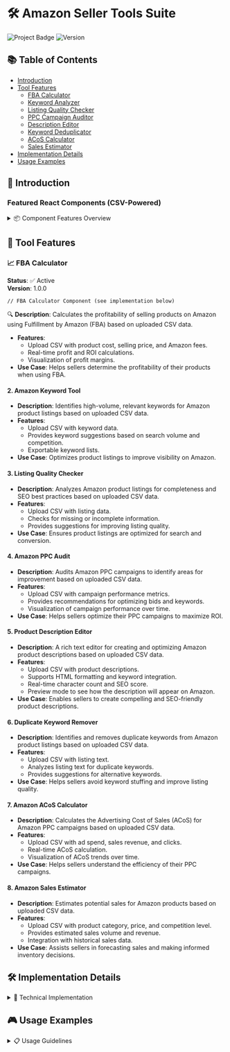 # 🛠 Amazon Seller Tools Suite

![Project Badge](https://img.shields.io/badge/Status-Active-success) ![Version](https://img.shields.io/badge/Version-1.0-blue)

## 📚 Table of Contents
- [Introduction](#-introduction)
- [Tool Features](#-tool-features)
  - [FBA Calculator](#-fba-calculator)
  - [Keyword Analyzer](#-keyword-analyzer)
  - [Listing Quality Checker](#-listing-quality-checker)
  - [PPC Campaign Auditor](#-ppc-campaign-auditor)
  - [Description Editor](#-description-editor)
  - [Keyword Deduplicator](#-keyword-deduplicator)
  - [ACoS Calculator](#-acos-calculator)
  - [Sales Estimator](#-sales-estimator)
- [Implementation Details](#-implementation-details)
- [Usage Examples](#-usage-examples)

## 🌟 Introduction

### Featured React Components (CSV-Powered)

<details>
<summary>📦 Component Features Overview</summary>

| Tool | Status | Version |
|------|--------|---------|
| FBA Calculator | ✅ Active | 1.0.0 |
| Keyword Analyzer | ✅ Active | 1.1.0 |
| Listing Quality Checker | 🚧 Beta | 0.9.0 |
| PPC Campaign Auditor | ✅ Active | 1.2.0 |
| Description Editor | ✅ Active | 1.0.1 |
| Keyword Deduplicator | ✅ Active | 1.0.0 |
| ACoS Calculator | ✅ Active | 1.0.0 |
| Sales Estimator | 🚧 Beta | 0.8.0 |

</details>

## 🔧 Tool Features

### 📈 FBA Calculator
**Status**: ✅ Active  
**Version**: 1.0.0

```tsx
// FBA Calculator Component (see implementation below)
```

🔍 **Description**: Calculates the profitability of selling products on Amazon using Fulfillment by Amazon (FBA) based on uploaded CSV data.
- **Features**:
  - Upload CSV with product cost, selling price, and Amazon fees.
  - Real-time profit and ROI calculations.
  - Visualization of profit margins.
- **Use Case**: Helps sellers determine the profitability of their products when using FBA.

#### 2. **Amazon Keyword Tool**
- **Description**: Identifies high-volume, relevant keywords for Amazon product listings based on uploaded CSV data.
- **Features**:
  - Upload CSV with keyword data.
  - Provides keyword suggestions based on search volume and competition.
  - Exportable keyword lists.
- **Use Case**: Optimizes product listings to improve visibility on Amazon.

#### 3. **Listing Quality Checker**
- **Description**: Analyzes Amazon product listings for completeness and SEO best practices based on uploaded CSV data.
- **Features**:
  - Upload CSV with listing data.
  - Checks for missing or incomplete information.
  - Provides suggestions for improving listing quality.
- **Use Case**: Ensures product listings are optimized for search and conversion.

#### 4. **Amazon PPC Audit**
- **Description**: Audits Amazon PPC campaigns to identify areas for improvement based on uploaded CSV data.
- **Features**:
  - Upload CSV with campaign performance metrics.
  - Provides recommendations for optimizing bids and keywords.
  - Visualization of campaign performance over time.
- **Use Case**: Helps sellers optimize their PPC campaigns to maximize ROI.

#### 5. **Product Description Editor**
- **Description**: A rich text editor for creating and optimizing Amazon product descriptions based on uploaded CSV data.
- **Features**:
  - Upload CSV with product descriptions.
  - Supports HTML formatting and keyword integration.
  - Real-time character count and SEO score.
  - Preview mode to see how the description will appear on Amazon.
- **Use Case**: Enables sellers to create compelling and SEO-friendly product descriptions.

#### 6. **Duplicate Keyword Remover**
- **Description**: Identifies and removes duplicate keywords from Amazon product listings based on uploaded CSV data.
- **Features**:
  - Upload CSV with listing text.
  - Analyzes listing text for duplicate keywords.
  - Provides suggestions for alternative keywords.
- **Use Case**: Helps sellers avoid keyword stuffing and improve listing quality.

#### 7. **Amazon ACoS Calculator**
- **Description**: Calculates the Advertising Cost of Sales (ACoS) for Amazon PPC campaigns based on uploaded CSV data.
- **Features**:
  - Upload CSV with ad spend, sales revenue, and clicks.
  - Real-time ACoS calculation.
  - Visualization of ACoS trends over time.
- **Use Case**: Helps sellers understand the efficiency of their PPC campaigns.

#### 8. **Amazon Sales Estimator**
- **Description**: Estimates potential sales for Amazon products based on uploaded CSV data.
- **Features**:
  - Upload CSV with product category, price, and competition level.
  - Provides estimated sales volume and revenue.
  - Integration with historical sales data.
- **Use Case**: Assists sellers in forecasting sales and making informed inventory decisions.

## 🛠 Implementation Details

<details>
<summary>🔩 Technical Implementation</summary>

Here's how you can implement the tools you described using React components that handle CSV uploads and provide interactive features for Amazon sellers.

### Implementation of React Components

#### 1. **FBA Calculator**

This component calculates the profitability of selling products on Amazon using Fulfillment by Amazon (FBA).

```tsx
import React, { useState } from 'react';
import Papa from 'papaparse';

const FBACalculator = () => {
  const [csvData, setCsvData] = useState([]);
  const [results, setResults] = useState([]);

  const handleFileUpload = (event) => {
    const file = event.target.files[0];
    Papa.parse(file, {
      header: true,
      dynamicTyping: true,
      complete: (result) => {
        setCsvData(result.data);
        calculateProfit(result.data);
      },
    });
  };

  const calculateProfit = (data) => {
    const calculatedResults = data.map((item) => {
      const profit = item.price - item.cost - item.fees;
      const roi = ((profit / item.cost) * 100).toFixed(2);
      return { ...item, profit, roi };
    });
    setResults(calculatedResults);
  };

  return (
    <div>
      <h2>FBA Profit Calculator</h2>
      <input type="file" accept=".csv" onChange={handleFileUpload} />
      <table>
        <thead>
          <tr>
            <th>Product</th>
            <th>Cost</th>
            <th>Price</th>
            <th>Fees</th>
            <th>Profit</th>
            <th>ROI</th>
          </tr>
        </thead>
        <tbody>
          {results.map((item, index) => (
            <tr key={index}>
              <td>{item.product}</td>
              <td>{item.cost}</td>
              <td>{item.price}</td>
              <td>{item.fees}</td>
              <td>{item.profit}</td>
              <td>{item.roi}%</td>
            </tr>
          ))}
        </tbody>
      </table>
    </div>
  );
};

export default FBACalculator;
```

#### 2. **Amazon Keyword Tool**

This tool identifies high-volume, relevant keywords for Amazon product listings.

```tsx
import React, { useState } from 'react';
import Papa from 'papaparse';

const AmazonKeywordTool = () => {
  const [csvData, setCsvData] = useState([]);
  const [keywords, setKeywords] = useState([]);

  const handleFileUpload = (event) => {
    const file = event.target.files[0];
    Papa.parse(file, {
      header: true,
      dynamicTyping: true,
      complete: (result) => {
        setCsvData(result.data);
        generateKeywords(result.data);
      },
    });
  };

  const generateKeywords = (data) => {
    const keywordSuggestions = data.map((item) => {
      // Logic to generate keyword suggestions based on search volume and competition
      return { ...item, suggestions: ['keyword1', 'keyword2', 'keyword3'] };
    });
    setKeywords(keywordSuggestions);
  };

  return (
    <div>
      <h2>Amazon Keyword Tool</h2>
      <input type="file" accept=".csv" onChange={handleFileUpload} />
      <table>
        <thead>
          <tr>
            <th>Product</th>
            <th>Current Keywords</th>
            <th>Suggested Keywords</th>
          </tr>
        </thead>
        <tbody>
          {keywords.map((item, index) => (
            <tr key={index}>
              <td>{item.product}</td>
              <td>{item.keywords.join(', ')}</td>
              <td>{item.suggestions.join(', ')}</td>
            </tr>
          ))}
        </tbody>
      </table>
    </div>
  );
};

export default AmazonKeywordTool;
```

#### 3. **Listing Quality Checker**

This tool analyzes Amazon product listings for completeness and SEO best practices.

```tsx
import React, { useState } from 'react';
import Papa from 'papaparse';

const ListingQualityChecker = () => {
  const [csvData, setCsvData] = useState([]);
  const [analysis, setAnalysis] = useState([]);

  const handleFileUpload = (event) => {
    const file = event.target.files[0];
    Papa.parse(file, {
      header: true,
      dynamicTyping: true,
      complete: (result) => {
        setCsvData(result.data);
        analyzeListings(result.data);
      },
    });
  };

  const analyzeListings = (data) => {
    const analysisResults = data.map((item) => {
      // Logic to analyze listing quality
      const issues = [];
      if (!item.title) issues.push('Missing title');
      if (!item.description) issues.push('Missing description');
      return { ...item, issues };
    });
    setAnalysis(analysisResults);
  };

  return (
    <div>
      <h2>Listing Quality Checker</h2>
      <input type="file" accept=".csv" onChange={handleFileUpload} />
      <table>
        <thead>
          <tr>
            <th>Product</th>
            <th>Issues</th>
          </tr>
        </thead>
        <tbody>
          {analysis.map((item, index) => (
            <tr key={index}>
              <td>{item.product}</td>
              <td>{item.issues.join(', ')}</td>
            </tr>
          ))}
        </tbody>
      </table>
    </div>
  );
};

export default ListingQualityChecker;
```

#### 4. **Amazon PPC Audit**

This tool audits Amazon PPC campaigns to identify areas for improvement.

```tsx
import React, { useState } from 'react';
import Papa from 'papaparse';

const AmazonPPCCampaignAudit = () => {
  const [csvData, setCsvData] = useState([]);
  const [auditResults, setAuditResults] = useState([]);

  const handleFileUpload = (event) => {
    const file = event.target.files[0];
    Papa.parse(file, {
      header: true,
      dynamicTyping: true,
      complete: (result) => {
        setCsvData(result.data);
        auditCampaigns(result.data);
      },
    });
  };

  const auditCampaigns = (data) => {
    const auditResults = data.map((item) => {
      // Logic to audit campaigns
      const recommendations = [];
      if (item.clicks < 100) recommendations.push('Increase bids to get more clicks');
      return { ...item, recommendations };
    });
    setAuditResults(auditResults);
  };

  return (
    <div>
      <h2>Amazon PPC Campaign Audit</h2>
      <input type="file" accept=".csv" onChange={handleFileUpload} />
      <table>
        <thead>
          <tr>
            <th>Campaign</th>
            <th>Recommendations</th>
          </tr>
        </thead>
        <tbody>
          {auditResults.map((item, index) => (
            <tr key={index}>
              <td>{item.campaign}</td>
              <td>{item.recommendations.join(', ')}</td>
            </tr>
          ))}
        </tbody>
      </table>
    </div>
  );
};

export default AmazonPPCCampaignAudit;
```

#### 5. **Product Description Editor**

This tool is a rich text editor for creating and optimizing Amazon product descriptions.

```tsx
import React, { useState } from 'react';
import Papa from 'papaparse';

const ProductDescriptionEditor = () => {
  const [csvData, setCsvData] = useState([]);
  const [descriptions, setDescriptions] = useState([]);

  const handleFileUpload = (event) => {
    const file = event.target.files[0];
    Papa.parse(file, {
      header: true,
      dynamicTyping: true,
      complete: (result) => {
        setCsvData(result.data);
        setDescriptions(result.data);
      },
    });
  };

  const handleDescriptionChange = (index, value) => {
    const updatedDescriptions = [...descriptions];
    updatedDescriptions[index].description = value;
    setDescriptions(updatedDescriptions);
  };

  return (
    <div>
      <h2>Product Description Editor</h2>
      <input type="file" accept=".csv" onChange={handleFileUpload} />
      {descriptions.map((item, index) => (
        <div key={index}>
          <h3>{item.product}</h3>
          <textarea
            value={item.description}
            onChange={(e) => handleDescriptionChange(index, e.target.value)}
          />
        </div>
      ))}
    </div>
  );
};

export default ProductDescriptionEditor;
```

#### 6. **Duplicate Keyword Remover**

This tool identifies and removes duplicate keywords from Amazon product listings.

```tsx
import React, { useState } from 'react';
import Papa from 'papaparse';

const DuplicateKeywordRemover = () => {
  const [csvData, setCsvData] = useState([]);
  const [cleanedData, setCleanedData] = useState([]);

  const handleFileUpload = (event) => {
    const file = event.target.files[0];
    Papa.parse(file, {
      header: true,
      dynamicTyping: true,
      complete: (result) => {
        setCsvData(result.data);
        removeDuplicates(result.data);
      },
    });
  };

  const removeDuplicates = (data) => {
    const cleanedResults = data.map((item) => {
      const uniqueKeywords = [...new Set(item.keywords.split(','))].join(', ');
      return { ...item, keywords: uniqueKeywords };
    });
    setCleanedData(cleanedResults);
  };

  return (
    <div>
      <h2>Duplicate Keyword Remover</h2>
      <input type="file" accept=".csv" onChange={handleFileUpload} />
      <table>
        <thead>
          <tr>
            <th>Product</th>
            <th>Original Keywords</th>
            <th>Cleaned Keywords</th>
          </tr>
        </thead>
        <tbody>
          {cleanedData.map((item, index) => (
            <tr key={index}>
              <td>{item.product}</td>
              <td>{item.originalKeywords}</td>
              <td>{item.keywords}</td>
            </tr>
          ))}
        </tbody>
      </table>
    </div>
  );
};

export default DuplicateKeywordRemover;
```

#### 7. **Amazon ACoS Calculator**

This tool calculates the Advertising Cost of Sales (ACoS) for Amazon PPC campaigns.

```tsx
import React, { useState } from 'react';
import Papa from 'papaparse';

const AmazonACoSCalculator = () => {
  const [csvData, setCsvData] = useState([]);
  const [acosResults, setAcosResults] = useState([]);

  const handleFileUpload = (event) => {
    const file = event.target.files[0];
    Papa.parse(file, {
      header: true,
      dynamicTyping: true,
      complete: (result) => {
        setCsvData(result.data);
        calculateAcos(result.data);
      },
    });
  };

  const calculateAcos = (data) => {
    const acosResults = data.map((item) => {
      const acos = ((item.adSpend / item.sales) * 100).toFixed(2);
      return { ...item, acos };
    });
    setAcosResults(acosResults);
  };

  return (
    <div>
      <h2>Amazon ACoS Calculator</h2>
      <input type="file" accept=".csv" onChange={handleFileUpload} />
      <table>
        <thead>
          <tr>
            <th>Campaign</th>
            <th>Ad Spend</th>
            <th>Sales</th>
            <th>ACoS</th>
          </tr>
        </thead>
        <tbody>
          {acosResults.map((item, index) => (
            <tr key={index}>
              <td>{item.campaign}</td>
              <td>{item.adSpend}</td>
              <td>{item.sales}</td>
              <td>{item.acos}%</td>
            </tr>
          ))}
        </tbody>
      </table>
    </div>
  );
};

export default AmazonACoSCalculator;
```

#### 8. **Amazon Sales Estimator**

This tool estimates potential sales for Amazon products.

```tsx
import React, { useState } from 'react';
import Papa from 'papaparse';

const AmazonSalesEstimator = () => {
  const [csvData, setCsvData] = useState([]);
  const [salesEstimates, setSalesEstimates] = useState([]);

  const handleFileUpload = (event) => {
    const file = event.target.files[0];
    Papa.parse(file, {
      header: true,
      dynamicTyping: true,
      complete: (result) => {
        setCsvData(result.data);
        estimateSales(result.data);
      },
    });
  };

  const estimateSales = (data) => {
    const salesEstimates = data.map((item) => {
      // Logic to estimate sales based on category, price, and competition
      const estimatedSales = Math.floor(Math.random() * 100); // Placeholder logic
      return { ...item, estimatedSales };
    });
    setSalesEstimates(salesEstimates);
  };

  return (
    <div>
      <h2>Amazon Sales Estimator</h2>
      <input type="file" accept=".csv" onChange={handleFileUpload} />
      <table>
        <thead>
          <tr>
            <th>Product</th>
            <th>Estimated Sales</th>
          </tr>
        </thead>
        <tbody>
          {salesEstimates.map((item, index) => (
            <tr key={index}>
              <td>{item.product}</td>
              <td>{item.estimatedSales}</td>
            </tr>
          ))}
        </tbody>
      </table>
    </div>
  );
};

export default AmazonSalesEstimator;
```

</details>

## 🎮 Usage Examples

<details>
<summary>📋 Usage Guidelines</summary>

- **Tools Page Layout**: Create a grid layout to showcase each tool with a brief description, features, and a demo or screenshot.
- **Interactive Demos**: Provide live demos or sandbox environments where users can interact with the tools directly on the page.
- **Documentation**: Include setup instructions, CSV format requirements, and usage examples for each tool.

This setup allows users to upload their CSV files and get immediate insights and recommendations, making it easier for Amazon sellers to optimize their listings and campaigns.

